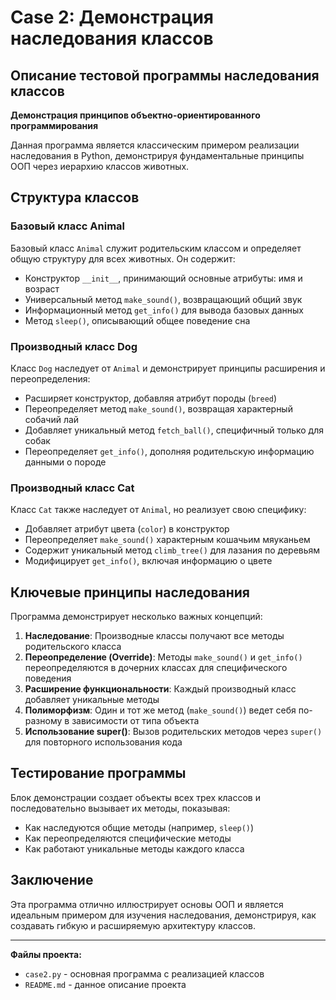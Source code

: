 # Case 2: Демонстрация наследования классов

## Описание тестовой программы наследования классов

**Демонстрация принципов объектно-ориентированного программирования**

Данная программа является классическим примером реализации наследования в Python, демонстрируя фундаментальные принципы ООП через иерархию классов животных.

## Структура классов

### Базовый класс Animal
Базовый класс `Animal` служит родительским классом и определяет общую структуру для всех животных. Он содержит:
- Конструктор `__init__`, принимающий основные атрибуты: имя и возраст
- Универсальный метод `make_sound()`, возвращающий общий звук
- Информационный метод `get_info()` для вывода базовых данных
- Метод `sleep()`, описывающий общее поведение сна

### Производный класс Dog
Класс `Dog` наследует от `Animal` и демонстрирует принципы расширения и переопределения:
- Расширяет конструктор, добавляя атрибут породы (`breed`)
- Переопределяет метод `make_sound()`, возвращая характерный собачий лай
- Добавляет уникальный метод `fetch_ball()`, специфичный только для собак
- Переопределяет `get_info()`, дополняя родительскую информацию данными о породе

### Производный класс Cat
Класс `Cat` также наследует от `Animal`, но реализует свою специфику:
- Добавляет атрибут цвета (`color`) в конструктор
- Переопределяет `make_sound()` характерным кошачьим мяуканьем
- Содержит уникальный метод `climb_tree()` для лазания по деревьям
- Модифицирует `get_info()`, включая информацию о цвете

## Ключевые принципы наследования

Программа демонстрирует несколько важных концепций:

1. **Наследование**: Производные классы получают все методы родительского класса
2. **Переопределение (Override)**: Методы `make_sound()` и `get_info()` переопределяются в дочерних классах для специфического поведения
3. **Расширение функциональности**: Каждый производный класс добавляет уникальные методы
4. **Полиморфизм**: Один и тот же метод (`make_sound()`) ведет себя по-разному в зависимости от типа объекта
5. **Использование super()**: Вызов родительских методов через `super()` для повторного использования кода

## Тестирование программы

Блок демонстрации создает объекты всех трех классов и последовательно вызывает их методы, показывая:
- Как наследуются общие методы (например, `sleep()`)
- Как переопределяются специфические методы
- Как работают уникальные методы каждого класса

## Заключение

Эта программа отлично иллюстрирует основы ООП и является идеальным примером для изучения наследования, демонстрируя, как создавать гибкую и расширяемую архитектуру классов.

---

**Файлы проекта:**
- `case2.py` - основная программа с реализацией классов
- `README.md` - данное описание проекта